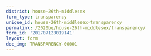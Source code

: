```yaml
---
district: house-26th-middlesex
form_type: transparency
unique_id: house-26th-middlesex-transparency
permalink: /2020bq/house-26th-middlesex/transparency/
form_id: '201707123019141'
layout: form
doc_img: TRANSPARENCY-00001
---
```

